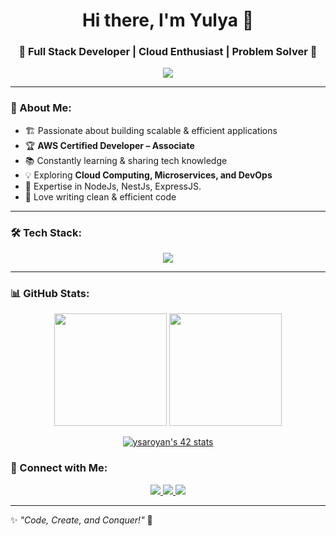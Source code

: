 <h1 align="center">Hi there, I'm Yulya 👋</h1>
<h3 align="center">🚀 Full Stack Developer | Cloud Enthusiast | Problem Solver 🚀</h3>

<p align="center">
  <img src="https://readme-typing-svg.herokuapp.com?font=Fira+Code&size=22&pause=1000&color=00EFFF&center=true&width=450&lines=Full-Stack+Developer;AWS+Certified+Developer;Passionate+about+Tech+%26+Innovation" />
</p>

---

### 🌟 About Me:
- 🏗 Passionate about building scalable & efficient applications
- 🏆 **AWS Certified Developer – Associate**
- 📚 Constantly learning & sharing tech knowledge
- 💡 Exploring **Cloud Computing, Microservices, and DevOps**
- 🎯 Expertise in NodeJs, NestJs, ExpressJS.
- 🎨 Love writing clean & efficient code

---

### 🛠 Tech Stack:

<p align="center">
  <img src="https://skillicons.dev/icons?i=aws,docker,nestjs,nodejs,typescript,mongodb,postgres,redis,react,tailwind,graphql,kubernetes&theme=light" />
</p>

---

### 📊 GitHub Stats:

<p align="center">
  <img src="https://github-readme-stats.vercel.app/api?username=YulyaSaroyan&show_icons=true&theme=radical" height="180" />
  <img src="https://github-readme-streak-stats.herokuapp.com/?user=YulyaSaroyan&theme=radical" height="180" />
</p>

<p align="center">
  <a href="https://github.com/YulyaSaroyan/badge42">
    <img src="https://badge.mediaplus.ma/darkblue/ysaroyan" alt="ysaroyan's 42 stats" />
  </a>
</p>

### 🤝 Connect with Me:

<p align="center">
  <a href="https://linkedin.com/in/yourprofile" target="_blank">
    <img src="https://img.shields.io/badge/LinkedIn-blue?logo=linkedin&logoColor=white" />
  </a>
  <a href="https://twitter.com/yourprofile" target="_blank">
    <img src="https://img.shields.io/badge/Twitter-%231DA1F2.svg?logo=Twitter&logoColor=white" />
  </a>
  <a href="mailto:youremail@example.com" target="_blank">
    <img src="https://img.shields.io/badge/Email-D14836?logo=gmail&logoColor=white" />
  </a>
</p>

---

✨ _"Code, Create, and Conquer!"_ 🚀 
